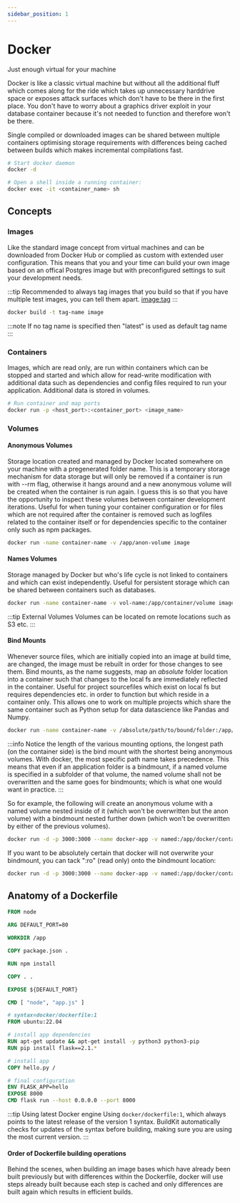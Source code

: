 ```yaml
---
sidebar_position: 1
---
```


# Docker

Just enough virtual for your machine

Docker is like a classic virtual machine but without all the additional fluff which comes along for the ride which takes up unnecessary harddrive space or exposes attack surfaces which don't have to be there in the first place. You don't have to worry about a graphics driver exploit in your database container because it's not needed to function and therefore won't be there.

Single compiled or downloaded images can be shared between multiple containers optimising storage requirements with differences being cached between builds which makes incremental compilations fast.

```sh title='useful-commands'
# Start docker daemon
docker -d

# Open a shell inside a running container:
docker exec -it <container_name> sh

```

## Concepts

### Images

Like the standard image concept from virtual machines and can be downloaded from Docker Hub or complied as custom with extended user configuration. This means that you and your time can build your own image based on an offical Postgres image but with preconfigured settings to suit your development needs.

:::tip
Recommended to always tag images that you build so that if you have multiple test images, you can tell them apart. <image:tag>
:::

```sh
docker build -t tag-name image
```

:::note
If no tag name is specified then "latest" is used as default tag name
:::

### Containers

Images, which are read only, are run within containers which can be stopped and started and which allow for read-write modification with additional data such as dependencies and config files required to run your application. Additional data is stored in volumes.

```sh
# Run container and map ports
docker run -p <host_port>:<container_port> <image_name>
```

### Volumes

#### Anonymous Volumes

Storage location created and managed by Docker located somewhere on your machine with a pregenerated folder name. This is a temporary storage mechanism for data storage but will only be removed if a container is run with --rm flag, otherwise it hangs around and a new anonymous volume will be created when the container is run again. I guess this is so that you have the opportunity to inspect these volumes between container development iterations. Useful for when tuning your container configuration or for files which are not required after the container is removed such as logfiles related to the container itself or for dependencies specific to the container only such as npm packages.

```sh
docker run -name container-name -v /app/anon-volume image
```

#### Names Volumes

Storage managed by Docker but who's life cycle is not linked to containers and which can exist independently. Useful for persistent storage which can be shared between containers such as databases.

```sh
docker run -name container-name -v vol-name:/app/container/volume image
```

:::tip External Volumes
Volumes can be located on remote locations such as S3 etc.
:::

#### Bind Mounts

Whenever source files, which are initially copied into an image at build time, are changed, the image must be rebuilt in order for those changes to see them. Bind mounts, as the name suggests, map an _absolute_ folder location into a container such that changes to the local fs are immediately reflected in the container. Useful for project sourcefiles which exist on local fs but requires dependencies etc. in order to function but which reside in a container only. This allows one to work on multiple projects which share the same container such as Python setup for data datascience like Pandas and Numpy.

```sh
docker run -name container-name -v /absolute/path/to/bound/folder:/app/container/bound/volume image
```

:::info
Notice the length of the various mounting options, the longest path (on the container side) is the bind mount with the shortest being anonymous volumes. With docker, the most specific path name takes precedence. This means that even if an application folder is a bindmount, if a named volume is specified in a subfolder of that volume, the named volume shall not be overwritten and the same goes for bindmounts; which is what one would want in practice.
:::

So for example, the following will create an anonymous volume with a named volume nested inside of it (which won't be overwritten but the anon volume) with a bindmount nested further down (which won't be overwritten by either of the previous volumes).

```sh
docker run -d -p 3000:3000 --name docker-app -v named:/app/docker/container -v /absolute/path/to/local/dir:/app/docker/container/path -v /app/docker
```

If you want to be absolutely certain that docker will not overwrite your bindmount, you can tack ":ro" (read only) onto the bindmount location:

```sh
docker run -d -p 3000:3000 --name docker-app -v named:/app/docker/container -v /absolute/path/to/local/dir:/app/docker/container/path:ro -v /app/docker
```

## Anatomy of a Dockerfile

```dockerfile title="Dockerfile"
FROM node

ARG DEFAULT_PORT=80

WORKDIR /app

COPY package.json .

RUN npm install

COPY . .

EXPOSE ${DEFAULT_PORT}

CMD [ "node", "app.js" ]

```

```dockerfile title="Dockerfile_from_docker_site"
# syntax=docker/dockerfile:1
FROM ubuntu:22.04

# install app dependencies
RUN apt-get update && apt-get install -y python3 python3-pip
RUN pip install flask==2.1.*

# install app
COPY hello.py /

# final configuration
ENV FLASK_APP=hello
EXPOSE 8000
CMD flask run --host 0.0.0.0 --port 8000
```

:::tip Using latest Docker engine
Using `docker/dockerfile:1`, which always points to the latest release of the version 1 syntax. BuildKit automatically checks for updates of the syntax before building, making sure you are using the most current version.
:::

#### Order of Dockerfile building operations

Behind the scenes, when building an image bases which have already been built previously but with differences within the Dockerfile, docker will use steps already built because each step is cached and only differences are built again which results in efficient builds.
